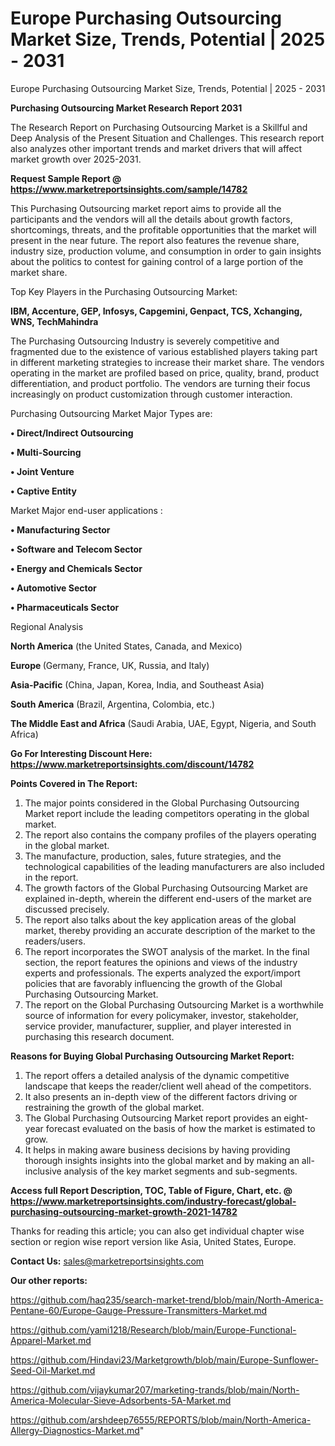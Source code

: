 # Europe Purchasing Outsourcing Market Size, Trends, Potential | 2025 - 2031
Europe Purchasing Outsourcing Market Size, Trends, Potential | 2025 - 2031

<strong>Purchasing Outsourcing Market Research Report 2031</strong>

The Research Report on Purchasing Outsourcing Market is a Skillful and Deep Analysis of the Present Situation and Challenges. This research report also analyzes other important trends and market drivers that will affect market growth over 2025-2031.

<strong>Request Sample Report @ <a href=https://www.marketreportsinsights.com/sample/14782>https://www.marketreportsinsights.com/sample/14782</a></strong>

This Purchasing Outsourcing market report aims to provide all the participants and the vendors will all the details about growth factors, shortcomings, threats, and the profitable opportunities that the market will present in the near future. The report also features the revenue share, industry size, production volume, and consumption in order to gain insights about the politics to contest for gaining control of a large portion of the market share.

Top Key Players in the Purchasing Outsourcing Market:

<strong>IBM, Accenture, GEP, Infosys, Capgemini, Genpact, TCS, Xchanging, WNS, TechMahindra</strong>

The Purchasing Outsourcing Industry is severely competitive and fragmented due to the existence of various established players taking part in different marketing strategies to increase their market share. The vendors operating in the market are profiled based on price, quality, brand, product differentiation, and product portfolio. The vendors are turning their focus increasingly on product customization through customer interaction.

Purchasing Outsourcing Market Major Types are:

<strong>• Direct/Indirect Outsourcing

• Multi-Sourcing

• Joint Venture

• Captive Entity</strong>

Market Major end-user applications :

<strong>• Manufacturing Sector

• Software and Telecom Sector

• Energy and Chemicals Sector

• Automotive Sector

• Pharmaceuticals Sector</strong>

Regional Analysis

</u><strong><b>North America</b></strong> (the United States, Canada, and Mexico)

<strong><b>Europe </b></strong>(Germany, France, UK, Russia, and Italy)

<strong><b>Asia-Pacific</b></strong> (China, Japan, Korea, India, and Southeast Asia)

<strong><b>South America</b></strong> (Brazil, Argentina, Colombia, etc.)

<strong><b>The Middle East and Africa</b></strong> (Saudi Arabia, UAE, Egypt, Nigeria, and South Africa)

<strong>Go For Interesting Discount Here: <a href=https://www.marketreportsinsights.com/discount/14782>https://www.marketreportsinsights.com/discount/14782</a></strong>

<strong>Points Covered in The Report:</strong>
<ol>
  <li>The major points considered in the Global Purchasing Outsourcing Market report include the leading competitors operating in the global market.</li>
  <li>The report also contains the company profiles of the players operating in the global market.</li>
  <li>The manufacture, production, sales, future strategies, and the technological capabilities of the leading manufacturers are also included in the report.</li>
  <li>The growth factors of the Global Purchasing Outsourcing Market are explained in-depth, wherein the different end-users of the market are discussed precisely.</li>
  <li>The report also talks about the key application areas of the global market, thereby providing an accurate description of the market to the readers/users.</li>
  <li>The report incorporates the SWOT analysis of the market. In the final section, the report features the opinions and views of the industry experts and professionals. The experts analyzed the export/import policies that are favorably influencing the growth of the Global Purchasing Outsourcing Market.</li>
  <li>The report on the Global Purchasing Outsourcing Market is a worthwhile source of information for every policymaker, investor, stakeholder, service provider, manufacturer, supplier, and player interested in purchasing this research document.</li>
</ol>
<strong>Reasons for Buying Global Purchasing Outsourcing Market Report:</strong>

<ol>
  <li>The report offers a detailed analysis of the dynamic competitive landscape that keeps the reader/client well ahead of the competitors.</li>
  <li>It also presents an in-depth view of the different factors driving or restraining the growth of the global market.</li>
  <li>The Global Purchasing Outsourcing Market report provides an eight-year forecast evaluated on the basis of how the market is estimated to grow.</li>
  <li>It helps in making aware business decisions by having providing thorough insights insights into the global market and by making an all-inclusive analysis of the key market segments and sub-segments.</li>
</ol>
<strong>Access full Report Description, TOC, Table of Figure, Chart, etc. @ <a href=https://www.marketreportsinsights.com/industry-forecast/global-purchasing-outsourcing-market-growth-2021-14782>https://www.marketreportsinsights.com/industry-forecast/global-purchasing-outsourcing-market-growth-2021-14782</a></strong>


Thanks for reading this article; you can also get individual chapter wise section or region wise report version like Asia, United States, Europe.

<strong>Contact Us:</strong>
sales@marketreportsinsights.com

<strong>Our other reports:</strong>

<a href=https://github.com/haq235/search-market-trend/blob/main/North-America-Pentane-60/Europe-Gauge-Pressure-Transmitters-Market.md>https://github.com/haq235/search-market-trend/blob/main/North-America-Pentane-60/Europe-Gauge-Pressure-Transmitters-Market.md</a>

<a href=https://github.com/yami1218/Research/blob/main/Europe-Functional-Apparel-Market.md>https://github.com/yami1218/Research/blob/main/Europe-Functional-Apparel-Market.md</a>

<a href=https://github.com/Hindavi23/Marketgrowth/blob/main/Europe-Sunflower-Seed-Oil-Market.md>https://github.com/Hindavi23/Marketgrowth/blob/main/Europe-Sunflower-Seed-Oil-Market.md</a>

<a href=https://github.com/vijaykumar207/marketing-trands/blob/main/North-America-Molecular-Sieve-Adsorbents-5A-Market.md>https://github.com/vijaykumar207/marketing-trands/blob/main/North-America-Molecular-Sieve-Adsorbents-5A-Market.md</a>

<a href=https://github.com/arshdeep76555/REPORTS/blob/main/North-America-Allergy-Diagnostics-Market.md>https://github.com/arshdeep76555/REPORTS/blob/main/North-America-Allergy-Diagnostics-Market.md</a>"

